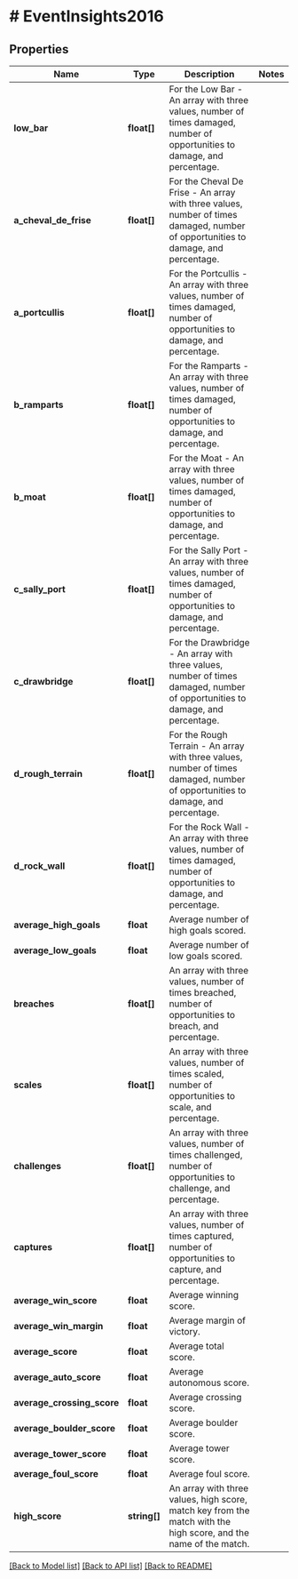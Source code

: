 # # EventInsights2016

## Properties

Name | Type | Description | Notes
------------ | ------------- | ------------- | -------------
**low_bar** | **float[]** | For the Low Bar - An array with three values, number of times damaged, number of opportunities to damage, and percentage. | 
**a_cheval_de_frise** | **float[]** | For the Cheval De Frise - An array with three values, number of times damaged, number of opportunities to damage, and percentage. | 
**a_portcullis** | **float[]** | For the Portcullis - An array with three values, number of times damaged, number of opportunities to damage, and percentage. | 
**b_ramparts** | **float[]** | For the Ramparts - An array with three values, number of times damaged, number of opportunities to damage, and percentage. | 
**b_moat** | **float[]** | For the Moat - An array with three values, number of times damaged, number of opportunities to damage, and percentage. | 
**c_sally_port** | **float[]** | For the Sally Port - An array with three values, number of times damaged, number of opportunities to damage, and percentage. | 
**c_drawbridge** | **float[]** | For the Drawbridge - An array with three values, number of times damaged, number of opportunities to damage, and percentage. | 
**d_rough_terrain** | **float[]** | For the Rough Terrain - An array with three values, number of times damaged, number of opportunities to damage, and percentage. | 
**d_rock_wall** | **float[]** | For the Rock Wall - An array with three values, number of times damaged, number of opportunities to damage, and percentage. | 
**average_high_goals** | **float** | Average number of high goals scored. | 
**average_low_goals** | **float** | Average number of low goals scored. | 
**breaches** | **float[]** | An array with three values, number of times breached, number of opportunities to breach, and percentage. | 
**scales** | **float[]** | An array with three values, number of times scaled, number of opportunities to scale, and percentage. | 
**challenges** | **float[]** | An array with three values, number of times challenged, number of opportunities to challenge, and percentage. | 
**captures** | **float[]** | An array with three values, number of times captured, number of opportunities to capture, and percentage. | 
**average_win_score** | **float** | Average winning score. | 
**average_win_margin** | **float** | Average margin of victory. | 
**average_score** | **float** | Average total score. | 
**average_auto_score** | **float** | Average autonomous score. | 
**average_crossing_score** | **float** | Average crossing score. | 
**average_boulder_score** | **float** | Average boulder score. | 
**average_tower_score** | **float** | Average tower score. | 
**average_foul_score** | **float** | Average foul score. | 
**high_score** | **string[]** | An array with three values, high score, match key from the match with the high score, and the name of the match. | 

[[Back to Model list]](../../README.md#documentation-for-models) [[Back to API list]](../../README.md#documentation-for-api-endpoints) [[Back to README]](../../README.md)


